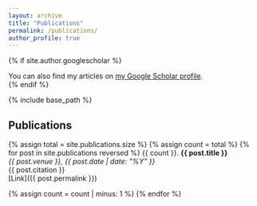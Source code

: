 ```yaml
---
layout: archive
title: "Publications"
permalink: /publications/
author_profile: true
---
```


{% if site.author.googlescholar %}
  <div class="wordwrap">You can also find my articles on <a href="{{site.author.googlescholar}}">my Google Scholar profile</a>.</div>
{% endif %}

{% include base_path %}

## Publications

{% assign total = site.publications.size %}
{% assign count = total %}
{% for post in site.publications reversed %}
  {{ count }}. **{{ post.title }}**  
   _{{ post.venue }}, {{ post.date | date: "%Y" }}_  
   {{ post.citation }}  
   [Link]({{ post.permalink }})

   {% assign count = count | minus: 1 %}
{% endfor %}



<!-- {% assign count = 1 %}
{% for post in site.publications %}
  {{ count }}. **{{ post.title }}**  
   _{{ post.venue }}, {{ post.date | date: "%Y" }}_  
   {{ post.citation }}  
   [Link]({{ post.permalink }})

   {% assign count = count | plus: 1 %}
{% endfor %} -->

<!-- ---
layout: archive
title: "Publications"
permalink: /publications/
author_profile: true
---

{% if site.author.googlescholar %}
  <div class="wordwrap">You can also find my articles on <a href="{{site.author.googlescholar}}">my Google Scholar profile</a>.</div>
{% endif %}

{% include base_path %}

{% for post in site.publications reversed %}
  {% include archive-single.html %}
{% endfor %} -->

